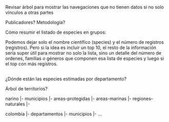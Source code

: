 

## 

Revisar árbol para mostrar las navegaciones que no tienen datos si no solo vínculos a otras partes

Publicadores? Metodología?


Cómo resumir el listado de especies en grupos:

Podemos dejar solo el nombre científico (species) y el número de registros (registros). Pero si la idea es incluir un top 10, el resto de la información sería super útil para mostrar no solo la lista, sino un detalle del número de ordenes, familias o géneros que componen esa lista de especies y luego si el top con más registros.







##

¿Dónde están las especies estimadas por departamento?


Árbol de territorios?

narino
 |- municipios
 |- areas-protegidas
 |- areas-marinas
 |- regiones-naturales
 |- 

colombia
 |- departamentos
 |- municipios
 |- ...


